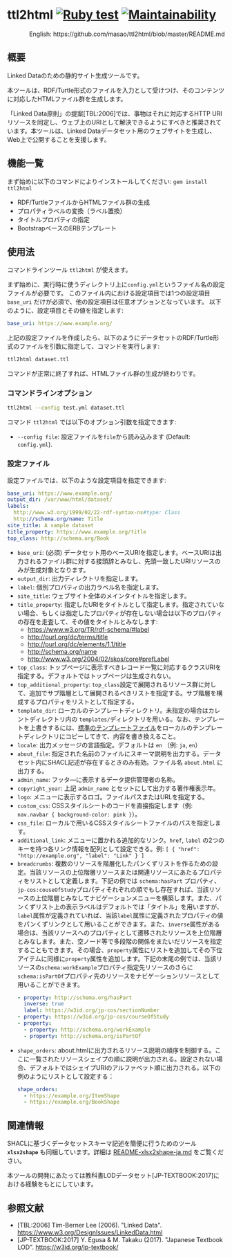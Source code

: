 # ttl2html [![Ruby test](https://github.com/masao/ttl2html/actions/workflows/ruby.yml/badge.svg)](https://github.com/masao/ttl2html/actions/workflows/ruby.yml) [![Maintainability](https://api.codeclimate.com/v1/badges/6897bef51f3280ae64e5/maintainability)](https://codeclimate.com/github/masao/ttl2html/maintainability)

<div align="right">English: https://github.com/masao/ttl2html/blob/master/README.md</div>

## 概要

Linked Dataのための静的サイト生成ツールです。

本ツールは、RDF/Turtle形式のファイルを入力として受けつけ、そのコンテンツに対応したHTMLファイル群を生成します。

「Linked Data原則」の提案[TBL:2006]では、事物はそれに対応するHTTP URIリソースを同定し、ウェブ上のURIとして解決できるようにすべきと推奨されています。本ツールは、Linked Dataデータセット用のウェブサイトを生成し、Web上で公開することを支援します。

## 機能一覧

まず始めに以下のコマンドによりインストールしてください: `gem install ttl2html`

* RDF/TurtleファイルからHTMLファイル群の生成
* プロパティラベルの変換（ラベル置換）
* タイトルプロパティの指定
* BootstrapベースのERBテンプレート

## 使用法

コマンドラインツール ``ttl2html`` が使えます。

まず始めに、実行時に使うディレクトリ上に``config.yml``というファイル名の設定ファイルが必要です。
このファイル内における設定項目では1つの設定項目 ``base_uri`` だけが必須で、他の設定項目は任意オプションとなっています。
以下のように、設定項目とその値を指定します:

```yaml
base_uri: https://www.example.org/
```

上記の設定ファイルを作成したら、以下のようにデータセットのRDF/Turtle形式のファイルを引数に指定して、コマンドを実行します:

```sh
ttl2html dataset.ttl
```

コマンドが正常に終了すれば、HTMLファイル群の生成が終わりです。

### コマンドラインオプション

```sh
ttl2html --config test.yml dataset.ttl
```

コマンド ``ttl2html`` では以下のオプション引数を指定できます:

* ``--config file``:  設定ファイルを``file``から読み込みます (Default: ```config.yml```).

### 設定ファイル

設定ファイルでは、以下のような設定項目を指定できます:

```yaml
base_uri: https://www.example.org/
output_dir: /var/www/html/dataset/
labels:
  http://www.w3.org/1999/02/22-rdf-syntax-ns#type: Class
  http://schema.org/name: Title
site_title: A sample dataset
title_property: https://www.example.org/title
top_class: http://schema.org/Book
```

* ``base_uri``: (必須) データセット用のベースURIを指定します。ベースURIは出力されるファイル群に対する接頭辞とみなし、先頭一致したURIリソースのみが生成対象となります。
* ``output_dir``: 出力ディレクトリを指定します。
* ``label``: 個別プロパティの出力ラベル名を指定します。
* ``site_title``: ウェブサイト全体のメインタイトルを指定します。
* ``title_property``: 指定したURIをタイトルとして指定します。指定されていない場合、もしくは指定したプロパティが存在しない場合は以下のプロパティの存在を走査して、その値をタイトルとみなします:
  - https://www.w3.org/TR/rdf-schema/#label
  - http://purl.org/dc/terms/title
  - http://purl.org/dc/elements/1.1/title
  - http://schema.org/name
  - http://www.w3.org/2004/02/skos/core#prefLabel
* ``top_class``: トップページに表示すべきレコード一覧に対応するクラスURIを指定する。デフォルトではトップページは生成されない。
* ``top_additional_property``: ``top_class``設定で展開されるリソース群に対して、追加でサブ階層として展開されるべきリストを指定する。サブ階層を構成するプロパティをリストとして指定する。
* ``template_dir``: ローカルのテンプレートディレクトリ。未指定の場合はカレントディレクトリ内の ``templates/``ディレクトリを用いる。なお、テンプレートを上書きするには、[標準のテンプレートファイル](https://github.com/masao/ttl2html/tree/master/templates)をローカルのテンプレートディレクトリにコピーしてきて、内容を書き換えること。
* ``locale``: 出力メッセージの言語指定。デフォルトは ``en`` （例: ``ja``, ``en``）
* ``about_file``: 指定された名前のファイルにスキーマ説明を出力する。データセット内にSHACL記述が存在するときのみ有効。ファイル名 `about.html` に出力する。
* ``admin_name``: フッタ―に表示するデータ提供管理者の名称。
* ``copyright_year``: 上記 ``admin_name`` とセットにして出力する著作権表示年。
* ``logo``: メニューに表示するロゴ。ファイルパスまたはURLを指定する。
* ``custom_css``: CSSスタイルシートのコードを直接指定します（例: ``nav.navbar { background-color: pink }``）。
* ``css_file``: ローカルで用いるCSSスタイルシートファイルのパスを指定します。
* ``additional_link``: メニューに置かれる追加的なリンク。``href``, ``label`` の2つのキーを持つ各リンク情報を配列として設定できる。例: ``[ { "href": "http://example.org", "label": "Link" } ]``
* ``breadcrumbs``: 複数のリソースを階層化したパンくずリストを作るための設定。当該リソースの上位階層リソースまたは関連リソースにあたるプロパティをリストとして定義します。下記の例では ``schema:hasPart`` プロパティ、``jp-cos:couseOfStudy``プロパティそれぞれの順でもし存在すれば、当該リソースの上位階層とみなしてナビゲーションメニューを構築します。また、パンくずリスト上の表示ラベルはデフォルトでは「タイトル」を用いますが、``label``属性が定義されていれば、当該``label``属性に定義されたプロパティの値をパンくずリンクとして用いることができます。また、`inverse`属性がある場合は、当該リソースへのプロパティとして遷移されたリソースを上位階層とみなします。また、空ノード等で多段階の関係をまたいだリソースを指定することもできます。その場合、``property``属性にリストを追加してその下位アイテムに同様に``property``属性を追加します。下記の末尾の例では、当該リソースの``schema:workExample``プロパティ指定先リソースのさらに``schema:isPartOf``プロパティ先のリソースをナビゲーションリソースとして用いることができます。
  ```yaml
  - property: http://schema.org/hasPart
    inverse: true
    label: https://w3id.org/jp-cos/sectionNumber
  - property: https://w3id.org/jp-cos/courseOfStudy
  - property:
    - property: http://schema.org/workExample
    - property: http://schema.org/isPartOf
  ```
* ``shape_orders``: about.htmlに出力されるリソース説明の順序を制御する。ここに一覧されたリソースシェイプの順に説明が出力される。設定されない場合、デフォルトではシェイプURIのアルファベット順に出力される。以下の例のようにリストとして設定する：
  ```yaml
  shape_orders:
    - https://example.org/ItemShape
    - https://example.org/BookShape
  ```

## 関連情報

SHACLに基づくデータセットスキーマ記述を簡便に行うためのツール **`xlsx2shape`** も同梱しています。詳細は [README-xlsx2shape-ja.md](README-xlsx2shape-ja.md) をご覧ください。

本ツールの開発にあたっては教科書LODデータセット[JP-TEXTBOOK:2017]における経験をもとにしています。

## 参照文献

* [TBL:2006] Tim-Berner Lee (2006). "Linked Data". https://www.w3.org/DesignIssues/LinkedData.html
* [JP-TEXTBOOK:2017] Y. Egusa & M. Takaku (2017). "Japanese Textbook LOD". https://w3id.org/jp-textbook/
